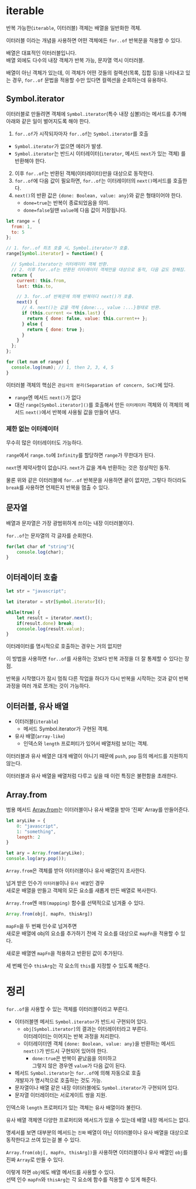 # iterable 

반복 가능한(`iterable`, 이터러블) 객체는 배열을 일반화한 객체. 

이터러블 이라는 개념을 사용하면 어떤 객체에든 `for..of` 반복문을 적용할 수 있다.

배열은 대표적인 이터러블입니다.  
배열 외에도 다수의 내장 객체가 반복 가능, 문자열 역시 이터러블.

배열이 아닌 객체가 있는데, 이 객체가 어떤 것들의 컬렉션(목록, 집합 등)을 나타내고 있는 경우, `for..of` 문법을 적용할 수만 있다면 컬렉션을 순회하는데 유용하다.

##  Symbol.iterator

이터러블로 만들려면 객체에 `Symbol.iterator`(특수 내장 심볼)라는 메서드를 추가해 아래와 같은 일이 벌어지도록 해야 한다.

1. `for..of`가 시작되자마자 `for..of`는 `Symbol.iterator`를 호출  
  * `Symbol.iterator`가 없으면 에러가 발생. 
  * `Symbol.iterator`는 반드시 이터레이터(`iterator`, 메서드 `next`가 있는 객체) 를 반환해야 한다.
2. 이후 `for..of`는 반환된 객체(이터레이터)만을 대상으로 동작한다.
3. `for..of`에 다음 값이 필요하면, `for..of`는 이터레이터의 `next()`메서드를 호출한다.
4. `next()`의 반환 값은 `{done: Boolean, value: any}`와 같은 형태이어야 한다. 
   * `done=true`는 반복이 종료되었음을 의미. 
   * `done=false`일땐 `value`에 다음 값이 저장됩니다.

```javascript
let range = {
  from: 1,
  to: 5
};

// 1. for..of 최초 호출 시, Symbol.iterator가 호출.
range[Symbol.iterator] = function() {

  // Symbol.iterator는 이터레이터 객체 반환.
  // 2. 이후 for..of는 반환된 이터레이터 객체만을 대상으로 동작, 다음 값도 정해짐.
  return {
    current: this.from,
    last: this.to,

    // 3. for..of 반복문에 의해 반복마다 next()가 호출.
    next() {
      // 4. next()는 값을 객체 {done:.., value :...}형태로 반환.
      if (this.current <= this.last) {
        return { done: false, value: this.current++ };
      } else {
        return { done: true };
      }
    }
  };
};

for (let num of range) {
  console.log(num); // 1, then 2, 3, 4, 5
}
```

이터러블 객체의 핵심은 `관심사의 분리(Separation of concern, SoC)`에 있다.

* `range`엔 메서드 `next()`가 없다
* 대신 `range[Symbol.iterator]()`를 호출해서 만든 `이터레이터` 객체와 이 객체의 메서드 `next()`에서 반복에 사용될 값을 만들어 낸다.

### 제한 없는 이터레이터

무수히 많은 이터레이터도 가능하다. 

`range`에서 `range.to`에 `Infinity`를 할당하면 `range`가 무한대가 된다. 

`next`엔 제약사항이 없습니다. `next`가 값을 계속 반환하는 것은 정상적인 동작.

물론 위와 같은 이터러블에 `for..of` 반복문을 사용하면 끝이 없지만, 그렇다 하더라도 `break`를 사용하면 언제든지 반복을 멈출 수 있다.

## 문자열

배열과 문자열은 가장 광범위하게 쓰이는 내장 이터러블이다.

`for..of`는 문자열의 각 글자를 순회한다.

```javascript
for(let char of "string"){
    console.log(char);
}
```

## 이터레이터 호출

```javascript
let str = "javascript";

let iterator = str[Symbol.iterator]();

while(true) {
    let result = iterator.next();
    if(result.done) break;
    console.log(result.value);
}
```

이터레이터를 명시적으로 호출하는 경우는 거의 없지만

이 방법을 사용하면 `for..of`를 사용하는 것보다 반복 과정을 더 잘 통제할 수 있다는 장점. 

반복을 시작했다가 잠시 멈춰 다른 작업을 하다가 다시 반복을 시작하는 것과 같이 반복 과정을 여러 개로 쪼개는 것이 가능하다.

## 이터러블, 유사 배열

* 이터러블(`iterable`)
  * 메서드 Symbol.iterator가 구현된 객체.
* 유사 배열(`array-like`)
  * 인덱스와 `length` 프로퍼티가 있어서 배열처럼 보이는 객체.

이터러블과 유사 배열은 대개 배열이 아니기 때문에 `push`, `pop` 등의 메서드를 지원하지 않는다. 

이터러블과 유사 배열을 배열처럼 다루고 싶을 때 이런 특징은 불편함을 초래한다.

## Array.from

범용 메서드 [Array.from](https://developer.mozilla.org/ko/docs/Web/JavaScript/Reference/Global_Objects/Array/from)는 이터러블이나 유사 배열을 받아 ‘진짜’ Array를 만들어준다.

```javascript
let aryLike = {
    0: "javascript",
    1: "something",
    length: 2
}

let ary = Array.from(aryLike);
console.log(ary.pop());
```

`Array.from`은 객체를 받아 이터러블이나 유사 배열인지 조사한다. 

넘겨 받은 인수가 `이터러블`이나 `유사 배열`인 경우  
새로운 배열을 만들고 객체의 모든 요소를 새롭게 만든 배열로 복사한다.

`Array.from`엔 `매핑(mapping)` 함수를 선택적으로 넘겨줄 수 있다.

```javascript
Array.from(obj[, mapFn, thisArg])
```

`mapFn`을 두 번째 인수로 넘겨주면   
새로운 배열에 obj의 요소를 추가하기 전에 각 요소를 대상으로 `mapFn`을 적용할 수 있다. 

새로운 배열엔 `mapFn`을 적용하고 반환된 값이 추가된다. 

세 번째 인수 `thisArg`는 각 요소의 `this`를 지정할 수 있도록 해준다.

# 정리

`for..of`을 사용할 수 있는 객체를 이터러블이라고 부른다.

* 이터러블엔 메서드 `Symbol.iterator`가 반드시 구현되어 있다.
  * `obj[Symbol.iterator]`의 결과는 이터레이터라고 부른다.  
    이터레이터는 이어지는 반복 과정을 처리한다.
  * 이터레이터엔 객체 `{done: Boolean, value: any}`을 반환하는 메서드 `next()`가 반드시 구현되어 있어야 한다. 
    * `done:true`은 반복이 끝났음을 의미하고  
      그렇지 않은 경우엔 `value`가 다음 값이 된다.
* 메서드 `Symbol.iterator`는 `for..of`에 의해 자동으로 호출  
  개발자가 명시적으로 호출하는 것도 가능.
* 문자열이나 배열 같은 내장 이터러블에도 `Symbol.iterator`가 구현되어 있다.
* 문자열 이터레이터는 서로게이트 쌍을 지원.

인덱스와 `length` 프로퍼티가 있는 객체는 유사 배열이라 불린다. 

유사 배열 객체엔 다양한 프로퍼티와 메서드가 있을 수 있는데 배열 내장 메서드는 없다.

명세서를 보면 대부분의 메서드는 `진짜` 배열이 아닌 이터러블이나 유사 배열을 대상으로 동작한다고 쓰여 있는걸 볼 수 있다.

`Array.from(obj[, mapFn, thisArg])`을 사용하면 이터러블이나 유사 배열인 `obj`를 진짜 `Array`로 만들 수 있다. 

이렇게 하면 `obj`에도 배열 메서드를 사용할 수 있다.  
선택 인수 `mapFn`와 `thisArg`는 각 요소에 함수를 적용할 수 있게 해준다.